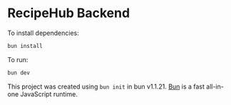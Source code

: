 # RecipeHub Backend

To install dependencies:

```bash
bun install
```

To run:

```bash
bun dev
```

This project was created using `bun init` in bun v1.1.21. [Bun](https://bun.sh) is a fast all-in-one JavaScript runtime.
